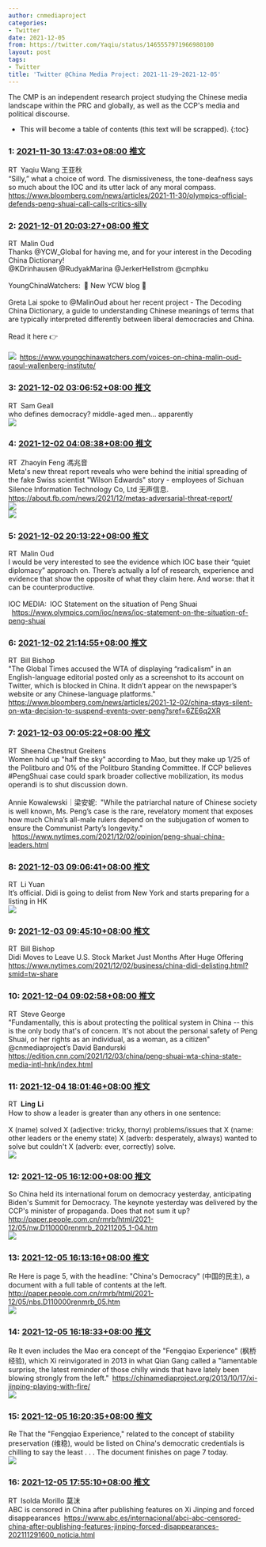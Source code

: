 ```yaml
---
author: cnmediaproject
categories:
- Twitter
date: 2021-12-05
from: https://twitter.com/Yaqiu/status/1465557971966980100
layout: post
tags:
- Twitter
title: 'Twitter @China Media Project: 2021-11-29~2021-12-05'
---
```


The CMP is an independent research project studying the Chinese media landscape within the PRC and globally, as well as the CCP's media and political discourse. 

* This will become a table of contents (this text will be scrapped).
{:toc}

### 1: [2021-11-30 13:47:03+08:00 推文](https://twitter.com/Yaqiu/status/1465557971966980100)

RT Yaqiu Wang 王亚秋<br>“Silly,” what a choice of word. The dismissiveness, the tone-deafness says so much about the IOC and its utter lack of any moral compass. <a href="https://www.bloomberg.com/news/articles/2021-11-30/olympics-official-defends-peng-shuai-call-calls-critics-silly" target="_blank" rel="noopener noreferrer">https://www.bloomberg.com/news/articles/2021-11-30/olympics-official-defends-peng-shuai-call-calls-critics-silly</a>

### 2: [2021-12-01 20:03:27+08:00 推文](https://twitter.com/MalinOud/status/1466015080307429389)

RT Malin Oud<br>Thanks @YCW_Global for having me, and for your interest in the Decoding China Dictionary! <br>@KDrinhausen @RudyakMarina @JerkerHellstrom  @cmphku<br><br>YoungChinaWatchers: 📢 New YCW blog 📢<br><br>Greta Lai spoke to @MalinOud about her recent project - The Decoding China Dictionary, a guide to understanding Chinese meanings of terms that are typically interpreted differently between liberal democracies and China.<br><br>Read it here 👉<br><br><img style="" src="https://pbs.twimg.com/media/FFg8SjlWYAkVNsP?format=jpg&name=orig" referrerpolicy="no-referrer"> <a href="https://www.youngchinawatchers.com/voices-on-china-malin-oud-raoul-wallenberg-institute/" target="_blank" rel="noopener noreferrer">https://www.youngchinawatchers.com/voices-on-china-malin-oud-raoul-wallenberg-institute/</a>

### 3: [2021-12-02 03:06:52+08:00 推文](https://twitter.com/samgeall/status/1466121636806074372)

RT Sam Geall<br>who defines democracy? middle-aged men… apparently<br><img style="" src="https://pbs.twimg.com/media/FFi125PXoBE9PWg?format=jpg&name=orig" referrerpolicy="no-referrer">

### 4: [2021-12-02 04:08:38+08:00 推文](https://twitter.com/ZhaoyinFeng/status/1466137184247980041)

RT Zhaoyin Feng 馮兆音<br>Meta's new threat report reveals who were behind the initial spreading of the fake Swiss scientist "Wilson Edwards" story - employees of Sichuan Silence Information Technology Co, Ltd 无声信息. <a href="https://about.fb.com/news/2021/12/metas-adversarial-threat-report/" target="_blank" rel="noopener noreferrer">https://about.fb.com/news/2021/12/metas-adversarial-threat-report/</a><br><img style="" src="https://pbs.twimg.com/media/FFjDggYWUAk8YYF?format=jpg&name=orig" referrerpolicy="no-referrer"><br><img style="" src="https://pbs.twimg.com/media/FFjDggXXEAY4Obc?format=jpg&name=orig" referrerpolicy="no-referrer">

### 5: [2021-12-02 20:13:22+08:00 推文](https://twitter.com/MalinOud/status/1466379964471816197)

RT Malin Oud<br>I would be very interested to see the evidence which IOC base their “quiet diplomacy” approach on. There’s actually a lof of research, experience and evidence that show the opposite of what they claim here. And worse: that it can be counterproductive.<br><br>IOC MEDIA: IOC Statement on the situation of Peng Shuai<br> <a href="https://www.olympics.com/ioc/news/ioc-statement-on-the-situation-of-peng-shuai" target="_blank" rel="noopener noreferrer">https://www.olympics.com/ioc/news/ioc-statement-on-the-situation-of-peng-shuai</a>

### 6: [2021-12-02 21:14:55+08:00 推文](https://twitter.com/niubi/status/1466395456053862405)

RT Bill Bishop<br>"The Global Times accused the WTA of displaying “radicalism” in an English-language editorial posted only as a screenshot to its account on Twitter, which is blocked in China. It didn’t appear on the newspaper’s website or any Chinese-language platforms." <a href="https://www.bloomberg.com/news/articles/2021-12-02/china-stays-silent-on-wta-decision-to-suspend-events-over-peng?sref=6ZE6q2XR" target="_blank" rel="noopener noreferrer">https://www.bloomberg.com/news/articles/2021-12-02/china-stays-silent-on-wta-decision-to-suspend-events-over-peng?sref=6ZE6q2XR</a>

### 7: [2021-12-03 00:05:22+08:00 推文](https://twitter.com/SheenaGreitens/status/1466438350685020160)

RT Sheena Chestnut Greitens<br>Women hold up "half the sky" according to Mao, but they make up 1/25 of the Politburo and 0% of the Politburo Standing Committee. If CCP believes #PengShuai case could spark broader collective mobilization, its modus operandi is to shut discussion down.<br><br>Annie Kowalewski｜梁安妮: "While the patriarchal nature of Chinese society is well known, Ms. Peng’s case is the rare, revelatory moment that exposes how much China’s all-male rulers depend on the subjugation of women to ensure the Communist Party’s longevity."<br> <a href="https://www.nytimes.com/2021/12/02/opinion/peng-shuai-china-leaders.html" target="_blank" rel="noopener noreferrer">https://www.nytimes.com/2021/12/02/opinion/peng-shuai-china-leaders.html</a>

### 8: [2021-12-03 09:06:41+08:00 推文](https://twitter.com/LiYuan6/status/1466574575450599426)

RT Li Yuan<br>It’s official. Didi is going to delist from New York and starts preparing for a listing in HK<br><img style="" src="https://pbs.twimg.com/media/FFpRzSbaAAE8jde?format=jpg&name=orig" referrerpolicy="no-referrer">

### 9: [2021-12-03 09:45:10+08:00 推文](https://twitter.com/niubi/status/1466584259897044993)

RT Bill Bishop<br>Didi Moves to Leave U.S. Stock Market Just Months After Huge Offering <a href="https://www.nytimes.com/2021/12/02/business/china-didi-delisting.html?smid=tw-share" target="_blank" rel="noopener noreferrer">https://www.nytimes.com/2021/12/02/business/china-didi-delisting.html?smid=tw-share</a>

### 10: [2021-12-04 09:02:58+08:00 推文](https://twitter.com/steve0george/status/1466936029680521217)

RT Steve George<br>"Fundamentally, this is about protecting the political system in China -- this is the only body that's of concern. It's not about the personal safety of Peng Shuai, or her rights as an individual, as a woman, as a citizen" @cnmediaproject’s David Bandurski <a href="https://edition.cnn.com/2021/12/03/china/peng-shuai-wta-china-state-media-intl-hnk/index.html" target="_blank" rel="noopener noreferrer">https://edition.cnn.com/2021/12/03/china/peng-shuai-wta-china-state-media-intl-hnk/index.html</a>

### 11: [2021-12-04 18:01:46+08:00 推文](https://twitter.com/lingli_vienna/status/1467071623194939395)

RT 𝐋𝐢𝐧𝐠 𝐋𝐢<br>How to show a leader is greater than any others in one sentence:<br><br>X (name) solved X (adjective: tricky, thorny) problems/issues that X (name: other leaders or the enemy state) X (adverb: desperately, always) wanted to solve but couldn't X (adverb: ever, correctly) solve.<br><img style="" src="https://pbs.twimg.com/media/FFwTuhPXMAA7lru?format=png&name=orig" referrerpolicy="no-referrer">

### 12: [2021-12-05 16:12:00+08:00 推文](https://twitter.com/cnmediaproject/status/1467406388850982916)

So China held its international forum on democracy yesterday, anticipating Biden's Summit for Democracy. The keynote yesterday was delivered by the CCP's minister of propaganda. Does that not sum it up? <a href="http://paper.people.com.cn/rmrb/html/2021-12/05/nw.D110000renmrb_20211205_1-04.htm" target="_blank" rel="noopener noreferrer">http://paper.people.com.cn/rmrb/html/2021-12/05/nw.D110000renmrb_20211205_1-04.htm</a><br><img style="" src="https://pbs.twimg.com/media/FF1GGxmVIAEZRMS?format=jpg&name=orig" referrerpolicy="no-referrer">

### 13: [2021-12-05 16:13:16+08:00 推文](https://twitter.com/cnmediaproject/status/1467406707114807304)

Re Here is page 5, with the headline: "China's Democracy" (中国的民主), a document with a full table of contents at the left. <a href="http://paper.people.com.cn/rmrb/html/2021-12/05/nbs.D110000renmrb_05.htm" target="_blank" rel="noopener noreferrer">http://paper.people.com.cn/rmrb/html/2021-12/05/nbs.D110000renmrb_05.htm</a><br><img style="" src="https://pbs.twimg.com/media/FF1Gm7yVgAA5hjy?format=jpg&name=orig" referrerpolicy="no-referrer">

### 14: [2021-12-05 16:18:33+08:00 推文](https://twitter.com/cnmediaproject/status/1467408036407185408)

Re It even includes the Mao era concept of the "Fengqiao Experience" (枫桥经验), which Xi reinvigorated in 2013 in what Qian Gang called a "lamentable surprise, the latest reminder of those chilly winds that have lately been blowing strongly from the left." <a href="https://chinamediaproject.org/2013/10/17/xi-jinping-playing-with-fire/" target="_blank" rel="noopener noreferrer">https://chinamediaproject.org/2013/10/17/xi-jinping-playing-with-fire/</a><br><img style="" src="https://pbs.twimg.com/media/FF1GrhiVgAEE4at?format=jpg&name=orig" referrerpolicy="no-referrer">

### 15: [2021-12-05 16:20:35+08:00 推文](https://twitter.com/cnmediaproject/status/1467408547877388289)

Re That the "Fengqiao Experience," related to the concept of stability preservation (维稳), would be listed on China's democratic credentials is chilling to say the least . . . The document finishes on page 7 today.<br><img style="" src="https://pbs.twimg.com/media/FF1ISbvUYAMS8fi?format=jpg&name=orig" referrerpolicy="no-referrer">

### 16: [2021-12-05 17:55:10+08:00 推文](https://twitter.com/MomoAdalois/status/1467432349277298692)

RT Isolda Morillo 莫沫<br>ABC is censored in China after publishing features on Xi Jinping and forced disappearances <a href="https://www.abc.es/internacional/abci-abc-censored-china-after-publishing-features-jinping-forced-disappearances-202111291600_noticia.html" target="_blank" rel="noopener noreferrer">https://www.abc.es/internacional/abci-abc-censored-china-after-publishing-features-jinping-forced-disappearances-202111291600_noticia.html</a>

